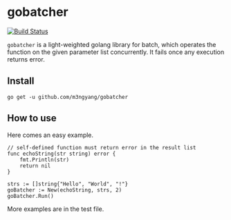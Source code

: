 # gobatcher
[![Build Status](https://travis-ci.org/m3ngyang/gobatcher.svg?branch=master)](https://travis-ci.org/m3ngyang/gobatcher)

`gobatcher` is a light-weighted golang library for batch, which operates the function on the given parameter list concurrently. It fails once any execution returns error.

## Install
```shell
go get -u github.com/m3ngyang/gobatcher
```

## How to use
Here comes an easy example.

```golang
// self-defined function must return error in the result list
func echoString(str string) error {
    fmt.Println(str)
    return nil
}

strs := []string{"Hello", "World", "!"}
goBatcher := New(echoString, strs, 2)
goBatcher.Run()
```

More examples are in the test file.